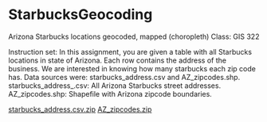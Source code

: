 # StarbucksGeocoding
Arizona Starbucks locations geocoded, mapped (choropleth)
Class: GIS 322 


Instruction set: In this assignment, you are given a table with all Starbucks locations in state of Arizona. Each row contains the address of the business. We are interested in knowing how many starbucks each zip code has.
Data sources were: starbucks_address.csv and AZ_zipcodes.shp. 
  starbucks_address_.csv: All Arizona Starbucks street addresses. 
  AZ_zipcodes.shp: Shapefile with Arizona zipcode boundaries.

[starbucks_address.csv.zip](https://github.com/jessag/StarbucksGeocoding/files/6272401/starbucks_address.csv.zip)
[AZ_zipcodes.zip](https://github.com/jessag/StarbucksGeocoding/files/6272404/AZ_zipcodes.zip)
